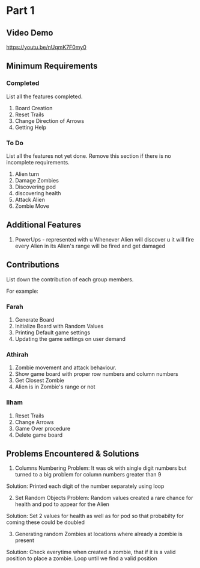 # Part 1

## Video Demo

https://youtu.be/nUqmK7F0my0

## Minimum Requirements

### Completed

List all the features completed.

1. Board Creation
2. Reset Trails
3. Change Direction of Arrows
4. Getting Help

### To Do

List all the features not yet done. Remove this section if there is no incomplete requirements.

1. Alien turn
2. Damage Zombies
3. Discovering pod
4. discovering health
5. Attack Alien
6. Zombie Move

## Additional Features

1. PowerUps - represented with u
Whenever Alien will discover u it will fire every Alien in its Alien's range will be fired and get damaged

## Contributions

List down the contribution of each group members.

For example:

### Farah

1. Generate Board
2. Initialize Board with Random Values
3. Printing Default game settings
4. Updating the game settings on user demand

### Athirah

1. Zombie movement and attack behaviour.
2. Show game board with proper row numbers and column numbers
3. Get Closest Zombie
4. Alien is in Zombie's range or not

### Ilham

1. Reset Trails
2. Change Arrows
3. Game Over procedure
4. Delete game board

## Problems Encountered & Solutions

1. Columns Numbering Problem:
It was ok with single digit numbers but turned to a big problem for column numbers greater than 9

Solution:
Printed each digit of the number separately using loop

2. Set Random Objects Problem:
Random values created a rare chance for health and pod to appear for the Alien

Solution:
Set 2 values for health as well as for pod so that probabilty for coming these could be doubled

3. Generating random Zombies at locations where already a zombie is present

Solution:
Check everytime when created a zombie, that if it is a valid position to place a zombie. Loop until we find a valid position
